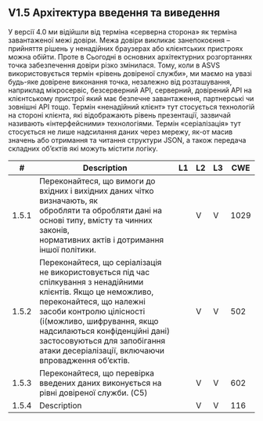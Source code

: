 ## V1.5 Архітектура введення та виведення
У версії 4.0 ми відійшли від терміна «серверна сторона» як терміна завантаженої межі довіри. Межа довіри
викликає занепокоєння – прийняття рішень у ненадійних браузерах або клієнтських пристроях можна обійти. Проте в
Сьогодні в основних архітектурних розгортаннях точка забезпечення довіри різко змінилася.
Тому, коли в ASVS використовується термін «рівень довіреної служби», ми маємо на увазі будь-яке довірене виконання
точка, незалежно від розташування, наприклад мікросервіс, безсерверний API, серверний, довірений API на клієнтському пристрої
який має безпечне завантаження, партнерські чи зовнішні API тощо.
Термін «ненадійний клієнт» тут стосується технологій на стороні клієнта, які відображають рівень презентації,
зазвичай називають «інтерфейсними» технологіями. Термін «серіалізація» тут стосується не лише надсилання даних
через мережу, як-от масив значень або отримання та читання структури JSON, а також передача складних об’єктів
які можуть містити логіку.

|#|Description|L1|L2|L3|CWE|
|----|----|----|----|----|----|
|1.5.1 |Переконайтеся, що вимоги до вхідних і вихідних даних чітко визначають, як  <br>обробляти та обробляти дані на основі типу, вмісту та чинних законів,<br>нормативних актів і дотримання іншої політики.||V|V|1029|
|1.5.2 |Переконайтеся, що серіалізація не використовується під час спілкування з ненадійними клієнтів. Якщо це неможливо, переконайтеся, що належні засоби контролю цілісності (і(можливо, шифрування, якщо надсилаються конфіденційні дані) застосовуються для запобігання атаки десеріалізації, включаючи впровадження об’єктів.||V|V|502|
|1.5.3 |Переконайтеся, що перевірка введених даних виконується на рівні довіреної служби. (C5)||V|V|602|
|1.5.4 |Description||V|V|116|
